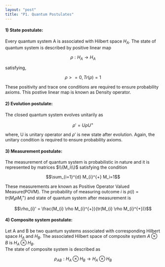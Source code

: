 ```yaml
---
layout: "post"
title: "P1. Quantum Postulates"
---
```


#### 1) **State postulate:**
Every quantum system A is associated with Hilbert space $H_A$. The state of quantum system is described by positive linear map   

  $$\rho: H_A \to H_A$$  

satisfying,  

  $$\rho >= 0, Tr(\rho) = 1$$  

These positivity and trace one conditions are required to ensure probability axioms. This postive linear map is known as Density operator. 

#### 2) **Evolution postulate:** 
The closed quantum system evolves unitarily as  

$$\rho' = U \rho U^{+}$$  

where, U is unitary operator and $\rho'$ is new state after evolution. Again, the unitary condition is required to ensure probability axioms.  
#### 3) **Measurement postulate:**
The measurement of quantum system is probabilistic in nature and it is represented by matrices $\\{M_i\\}$ satisfying the condition  

$$\sum_{i=1}^{d} M_{i}^{+} M_i=1$$  

These measurements are known as Positive Operator Valued Measure(POVM). The probability of measuring outcome $i$ is $p(i)=tr(M_{i} \rho M_{i}^{+})$ and state of quantum system after measurement is  

$$\rho_{i}' = \frac{M_{i} \rho M_{i}^{+}}{tr(M_{i} \rho M_{i}^{+})}$$  

#### 4) **Composite system postulate:**
Let A and B be two quantum systems associated with corresponding Hilbert space $H_A$ and $H_B$. The associated Hilbert space of composite system $A \otimes B$ is $H_A \otimes H_B$.  
The state of composite system is described as  

$$\rho_{AB}: H_A \otimes H_B \to H_A \otimes H_B$$ 

